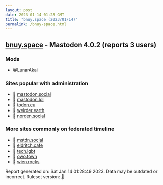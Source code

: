 ```yaml
---
layout: post
date: 2023-01-14 01:28 GMT
title: "bnuy.space (2023/01/14)"
permalink: /bnuy-space.html
---
```


## [bnuy.space](https://bnuy.space) - Mastodon 4.0.2 (reports 3 users)

### Mods
 * @LunarAkai

### Sites popular with administration

* 🐘 [mastodon.social](/mastodon-social.html)
* 🐘 [mastodon.lol](/mastodon-lol.html)
* 🐘 [todon.eu](/todon-eu.html)
* 🐘 [weirder.earth](/weirder-earth.html)
* 🐘 [norden.social](/norden-social.html)

### More sites commonly on federated timeline

* 🐘 [mstdn.social](/mstdn-social.html)
* 🐘 [eldritch.cafe](/eldritch-cafe.html)
* 🐘 [tech.lgbt](/tech-lgbt.html)
* 🐘 [owo.town](/owo-town.html)
* 🐘 [wien.rocks](/wien-rocks.html)

Report generated on: Sat Jan 14 01:28:49 2023. Data may be outdated or incorrect.
Ruleset version: [🧁](/version-cupcake)
